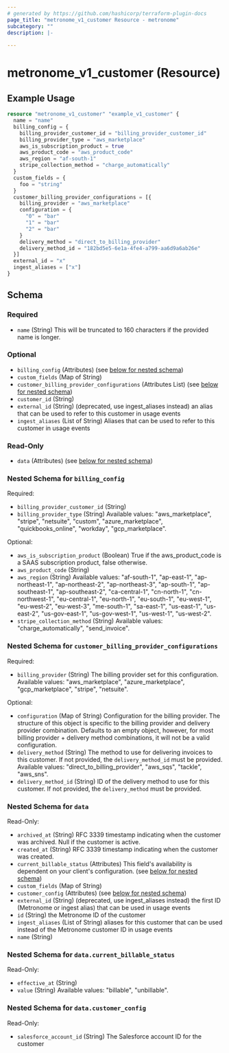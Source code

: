 ```yaml
---
# generated by https://github.com/hashicorp/terraform-plugin-docs
page_title: "metronome_v1_customer Resource - metronome"
subcategory: ""
description: |-
  
---
```


# metronome_v1_customer (Resource)



## Example Usage

```terraform
resource "metronome_v1_customer" "example_v1_customer" {
  name = "name"
  billing_config = {
    billing_provider_customer_id = "billing_provider_customer_id"
    billing_provider_type = "aws_marketplace"
    aws_is_subscription_product = true
    aws_product_code = "aws_product_code"
    aws_region = "af-south-1"
    stripe_collection_method = "charge_automatically"
  }
  custom_fields = {
    foo = "string"
  }
  customer_billing_provider_configurations = [{
    billing_provider = "aws_marketplace"
    configuration = {
      "0" = "bar"
      "1" = "bar"
      "2" = "bar"
    }
    delivery_method = "direct_to_billing_provider"
    delivery_method_id = "182bd5e5-6e1a-4fe4-a799-aa6d9a6ab26e"
  }]
  external_id = "x"
  ingest_aliases = ["x"]
}
```

<!-- schema generated by tfplugindocs -->
## Schema

### Required

- `name` (String) This will be truncated to 160 characters if the provided name is longer.

### Optional

- `billing_config` (Attributes) (see [below for nested schema](#nestedatt--billing_config))
- `custom_fields` (Map of String)
- `customer_billing_provider_configurations` (Attributes List) (see [below for nested schema](#nestedatt--customer_billing_provider_configurations))
- `customer_id` (String)
- `external_id` (String) (deprecated, use ingest_aliases instead) an alias that can be used to refer to this customer in usage events
- `ingest_aliases` (List of String) Aliases that can be used to refer to this customer in usage events

### Read-Only

- `data` (Attributes) (see [below for nested schema](#nestedatt--data))

<a id="nestedatt--billing_config"></a>
### Nested Schema for `billing_config`

Required:

- `billing_provider_customer_id` (String)
- `billing_provider_type` (String) Available values: "aws_marketplace", "stripe", "netsuite", "custom", "azure_marketplace", "quickbooks_online", "workday", "gcp_marketplace".

Optional:

- `aws_is_subscription_product` (Boolean) True if the aws_product_code is a SAAS subscription product, false otherwise.
- `aws_product_code` (String)
- `aws_region` (String) Available values: "af-south-1", "ap-east-1", "ap-northeast-1", "ap-northeast-2", "ap-northeast-3", "ap-south-1", "ap-southeast-1", "ap-southeast-2", "ca-central-1", "cn-north-1", "cn-northwest-1", "eu-central-1", "eu-north-1", "eu-south-1", "eu-west-1", "eu-west-2", "eu-west-3", "me-south-1", "sa-east-1", "us-east-1", "us-east-2", "us-gov-east-1", "us-gov-west-1", "us-west-1", "us-west-2".
- `stripe_collection_method` (String) Available values: "charge_automatically", "send_invoice".


<a id="nestedatt--customer_billing_provider_configurations"></a>
### Nested Schema for `customer_billing_provider_configurations`

Required:

- `billing_provider` (String) The billing provider set for this configuration.
Available values: "aws_marketplace", "azure_marketplace", "gcp_marketplace", "stripe", "netsuite".

Optional:

- `configuration` (Map of String) Configuration for the billing provider. The structure of this object is specific to the billing provider and delivery provider combination. Defaults to an empty object, however, for most billing provider + delivery method combinations, it will not be a valid configuration.
- `delivery_method` (String) The method to use for delivering invoices to this customer. If not provided, the `delivery_method_id` must be provided.
Available values: "direct_to_billing_provider", "aws_sqs", "tackle", "aws_sns".
- `delivery_method_id` (String) ID of the delivery method to use for this customer. If not provided, the `delivery_method` must be provided.


<a id="nestedatt--data"></a>
### Nested Schema for `data`

Read-Only:

- `archived_at` (String) RFC 3339 timestamp indicating when the customer was archived. Null if the customer is active.
- `created_at` (String) RFC 3339 timestamp indicating when the customer was created.
- `current_billable_status` (Attributes) This field's availability is dependent on your client's configuration. (see [below for nested schema](#nestedatt--data--current_billable_status))
- `custom_fields` (Map of String)
- `customer_config` (Attributes) (see [below for nested schema](#nestedatt--data--customer_config))
- `external_id` (String) (deprecated, use ingest_aliases instead) the first ID (Metronome or ingest alias) that can be used in usage events
- `id` (String) the Metronome ID of the customer
- `ingest_aliases` (List of String) aliases for this customer that can be used instead of the Metronome customer ID in usage events
- `name` (String)

<a id="nestedatt--data--current_billable_status"></a>
### Nested Schema for `data.current_billable_status`

Read-Only:

- `effective_at` (String)
- `value` (String) Available values: "billable", "unbillable".


<a id="nestedatt--data--customer_config"></a>
### Nested Schema for `data.customer_config`

Read-Only:

- `salesforce_account_id` (String) The Salesforce account ID for the customer
